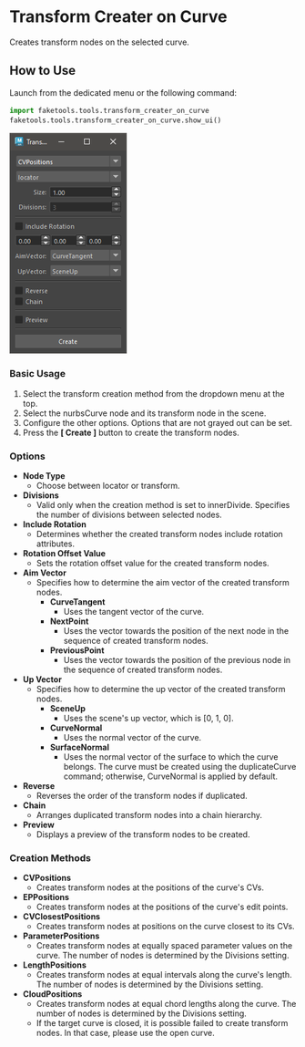 
# Transform Creater on Curve

Creates transform nodes on the selected curve.

## How to Use

Launch from the dedicated menu or the following command:

```python
import faketools.tools.transform_creater_on_curve
faketools.tools.transform_creater_on_curve.show_ui()
```

![image001](images/transform_creater_on_curve/image001.png)

### Basic Usage

1. Select the transform creation method from the dropdown menu at the top.
2. Select the nurbsCurve node and its transform node in the scene.
3. Configure the other options. Options that are not grayed out can be set.
4. Press the **[ Create ]** button to create the transform nodes.

### Options

- **Node Type**
  - Choose between locator or transform.
- **Divisions**
  - Valid only when the creation method is set to innerDivide. Specifies the number of divisions between selected nodes.
- **Include Rotation**
  - Determines whether the created transform nodes include rotation attributes.
- **Rotation Offset Value**
  - Sets the rotation offset value for the created transform nodes.
- **Aim Vector**
  - Specifies how to determine the aim vector of the created transform nodes.
    - **CurveTangent**
      - Uses the tangent vector of the curve.
    - **NextPoint**
      - Uses the vector towards the position of the next node in the sequence of created transform nodes.
    - **PreviousPoint**
      - Uses the vector towards the position of the previous node in the sequence of created transform nodes.
- **Up Vector**
  - Specifies how to determine the up vector of the created transform nodes.
    - **SceneUp**
      - Uses the scene's up vector, which is [0, 1, 0].
    - **CurveNormal**
      - Uses the normal vector of the curve.
    - **SurfaceNormal**
      - Uses the normal vector of the surface to which the curve belongs. The curve must be created using the duplicateCurve command; otherwise, CurveNormal is applied by default.
- **Reverse**
  - Reverses the order of the transform nodes if duplicated.
- **Chain**
  - Arranges duplicated transform nodes into a chain hierarchy.
- **Preview**
  - Displays a preview of the transform nodes to be created.

### Creation Methods

- **CVPositions**
  - Creates transform nodes at the positions of the curve's CVs.
- **EPPositions**
  - Creates transform nodes at the positions of the curve's edit points.
- **CVClosestPositions**
  - Creates transform nodes at positions on the curve closest to its CVs.
- **ParameterPositions**
  - Creates transform nodes at equally spaced parameter values on the curve. The number of nodes is determined by the Divisions setting.
- **LengthPositions**
  - Creates transform nodes at equal intervals along the curve's length. The number of nodes is determined by the Divisions setting.
- **CloudPositions**
  - Creates transform nodes at equal chord lengths along the curve. The number of nodes is determined by the Divisions setting.
  - If the target curve is closed, it is possible failed to create transform nodes. In that case, please use the open curve.
